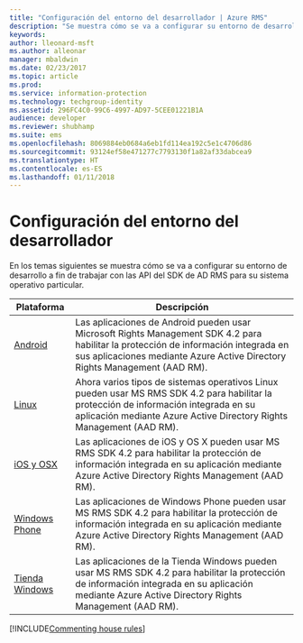 ```yaml
---
title: "Configuración del entorno del desarrollador | Azure RMS"
description: "Se muestra cómo se va a configurar su entorno de desarrollo a fin de trabajar con las API del SDK de AD RMS para su sistema operativo particular."
keywords: 
author: lleonard-msft
ms.author: alleonar
manager: mbaldwin
ms.date: 02/23/2017
ms.topic: article
ms.prod: 
ms.service: information-protection
ms.technology: techgroup-identity
ms.assetid: 296FC4C0-99C6-4997-AD97-5CEE01221B1A
audience: developer
ms.reviewer: shubhamp
ms.suite: ems
ms.openlocfilehash: 8069884eb0684a6eb1fd114ea192c5e1c4706d86
ms.sourcegitcommit: 93124ef58e471277c7793130f1a82af33dabcea9
ms.translationtype: HT
ms.contentlocale: es-ES
ms.lasthandoff: 01/11/2018
---
```

# <a name="setup-developer-environment"></a>Configuración del entorno del desarrollador

En los temas siguientes se muestra cómo se va a configurar su entorno de desarrollo a fin de trabajar con las API del SDK de AD RMS para su sistema operativo particular.

|Plataforma | Descripción|
|------|------------|
|[Android](android-sdk.md)| Las aplicaciones de Android pueden usar Microsoft Rights Management SDK 4.2 para habilitar la protección de información integrada en sus aplicaciones mediante Azure Active Directory Rights Management (AAD RM).|
|[Linux](linux-setup.md)|Ahora varios tipos de sistemas operativos Linux pueden usar MS RMS SDK 4.2 para habilitar la protección de información integrada en su aplicación mediante Azure Active Directory Rights Management (AAD RM).|
|[iOS y OSX](ios-sdk.md)|Las aplicaciones de iOS y OS X pueden usar MS RMS SDK 4.2 para habilitar la protección de información integrada en su aplicación mediante Azure Active Directory Rights Management (AAD RM).|
|[Windows Phone](windows-phone-apps.md)|Las aplicaciones de Windows Phone pueden usar MS RMS SDK 4.2 para habilitar la protección de información integrada en su aplicación mediante Azure Active Directory Rights Management (AAD RM).|
|[Tienda Windows](winrt-sdk.md)|Las aplicaciones de la Tienda Windows pueden usar MS RMS SDK 4.2 para habilitar la protección de información integrada en su aplicación mediante Azure Active Directory Rights Management (AAD RM).|


[!INCLUDE[Commenting house rules](../includes/houserules.md)]